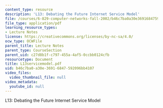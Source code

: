 ```yaml
---
content_type: resource
description: 'L13: Debating the Future Internet Service Model'
file: /courses/6-829-computer-networks-fall-2002/b46c7ba0a30e36916847592096bb4107_L13servicemodel.pdf
file_type: application/pdf
learning_resource_types:
- Lecture Notes
license: https://creativecommons.org/licenses/by-nc-sa/4.0/
ocw_type: OCWFile
parent_title: Lecture Notes
parent_type: CourseSection
parent_uid: c27d8b1f-c797-455a-4af5-0ccbb0124cfb
resourcetype: Document
title: L13servicemodel.pdf
uid: b46c7ba0-a30e-3691-6847-592096bb4107
video_files:
  video_thumbnail_file: null
video_metadata:
  youtube_id: null
---
```

L13: Debating the Future Internet Service Model